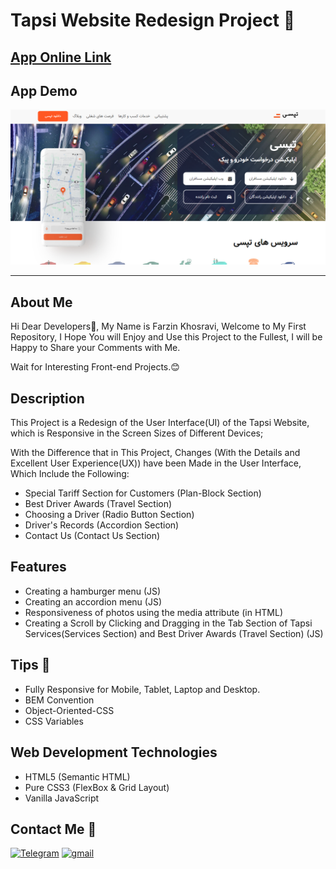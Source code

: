# Tapsi Website Redesign Project 🚖

## [App Online Link](https://tapsi-website-ui-redesign.netlify.app/)

## App Demo

<img src="./assets/images/ScreenshotProject.png">

---

## About Me

Hi Dear Developers👋, My Name is Farzin Khosravi, Welcome to My First Repository, I Hope You will Enjoy and Use this Project to the Fullest, I will be Happy to Share your Comments with Me.

Wait for Interesting Front-end Projects.😊

## Description

This Project is a Redesign of the User Interface(UI) of the Tapsi Website, which is Responsive in the Screen Sizes of Different Devices;

With the Difference that in This Project, Changes (With the Details and Excellent User Experience(UX)) have been Made in the User Interface, Which Include the Following:

- Special Tariff Section for Customers (Plan-Block Section)
- Best Driver Awards (Travel Section)
- Choosing a Driver (Radio Button Section)
- Driver's Records (Accordion Section)
- Contact Us (Contact Us Section)

## Features

- Creating a hamburger menu (JS)
- Creating an accordion menu (JS)
- Responsiveness of photos using the media attribute (in HTML)
- Creating a Scroll by Clicking and Dragging in the Tab Section of Tapsi Services(Services Section) and Best Driver Awards (Travel Section) (JS)

## Tips 📌

- Fully Responsive for Mobile, Tablet, Laptop and Desktop.
- BEM Convention
- Object-Oriented-CSS
- CSS Variables

## Web Development Technologies

- HTML5 (Semantic HTML)
- Pure CSS3 (FlexBox & Grid Layout)
- Vanilla JavaScript

## Contact Me 📧

<p>
<a href="https://t.me/Farzin_KHI" target="_blank"><img alt="Telegram" src="https://img.shields.io/badge/Telegram-%230077B5.svg?&style=for-the-badge&logo=telegram&logoColor=white" /></a> <a href="mailto:khosravii.farzin@gmail.com" target="_blank"><img alt="gmail" src="https://img.shields.io/badge/Gmail-%2312100E.svg?&style=for-the-badge&logo=gmail&logoColor=white" /></a>

</p>
